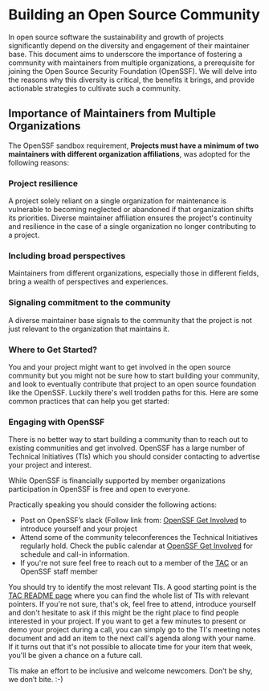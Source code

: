 # Building an Open Source Community

In open source software the sustainability and growth of projects significantly depend on the diversity and engagement of their maintainer base. This document aims to underscore the importance of fostering a community with maintainers from multiple organizations, a prerequisite for joining the Open Source Security Foundation (OpenSSF). We will delve into the reasons why this diversity is critical, the benefits it brings, and provide actionable strategies to cultivate such a community.


## Importance of Maintainers from Multiple Organizations

The OpenSSF sandbox requirement, **Projects must have a minimum of two maintainers with different organization affiliations**, was adopted for the following reasons:


### Project resilience

A project solely reliant on a single organization for maintenance is vulnerable to becoming neglected or abandoned if that organization shifts its priorities. Diverse maintainer affiliation ensures the project's continuity and resilience in the case of a single organization no longer contributing to a project.


### Including broad perspectives

Maintainers from different organizations, especially those in different fields, bring a wealth of perspectives and experiences.


### Signaling commitment to the community

A diverse maintainer base signals to the community that the project is not just relevant to the organization that maintains it.


### Where to Get Started?

You and your project might want to get involved in the open source community but you might not be sure how to start building your community, and look to eventually contribute that project to an open source foundation like the OpenSSF. Luckily there's well trodden paths for this. Here are some common practices that can help you get started:


### Engaging with OpenSSF

There is no better way to start building a community than to reach out to existing communities and get involved. OpenSSF has a large number of Technical Initiatives (TIs) which you should consider contacting to advertise your project and interest.

While OpenSSF is financially supported by member organizations participation in OpenSSF is free and open to everyone.

Practically speaking you should consider the following actions:

* Post on OpenSSF’s slack (Follow link from: [OpenSSF Get Involved](https://openssf.org/getinvolved/) to introduce yourself and your project
* Attend some of the community teleconferences the Technical Initiatives regularly hold. Check the public calendar at [OpenSSF Get Involved](https://openssf.org/getinvolved/) for schedule and call-in information.
* If you're not sure feel free to reach out to a member of the [TAC](https://github.com/ossf/tac) or an OpenSSF staff member

You should try to identify the most relevant TIs. A good starting point is the [TAC README page](https://github.com/ossf/tac) where you can find the whole list of TIs with relevant pointers. If you're not sure, that's ok, feel free to attend, introduce yourself and don't hesitate to ask if this might be the right place to find people interested in your project. If you want to get a few minutes to present or demo your project during a call, you can simply go to the TI's meeting notes document and add an item to the next call's agenda along with your name. If it turns out that it's not possible to allocate time for your item that week, you'll be given a chance on a future call.

TIs make an effort to be inclusive and welcome newcomers. Don’t be shy, we don’t bite. :-) 
